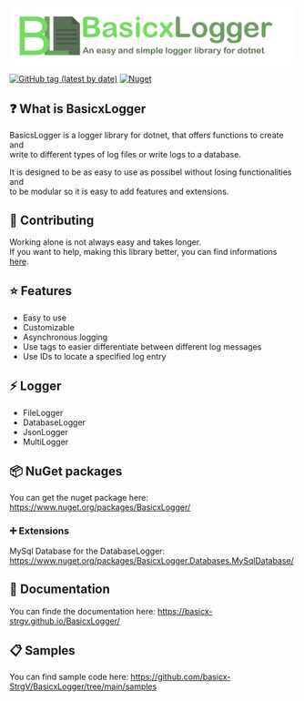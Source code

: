 
![BasicxLogger](https://raw.githubusercontent.com/basicx-StrgV/BasicxLogger/main/graphics/repositoryBanner.png)


[![GitHub tag (latest by date)](https://img.shields.io/github/v/tag/basicx-StrgV/BasicxLogger?label=Version)](https://github.com/basicx-StrgV/BasicxLogger/releases)
[![Nuget](https://img.shields.io/nuget/dt/BasicxLogger?label=NuGet%20Downloads)](https://www.nuget.org/packages/BasicxLogger/)

## ❓ What is BasicxLogger

BasicsLogger is a logger library for dotnet, that offers functions to create and  
write to different types of log files or write logs to a database. 

It is designed to be as easy to use as possibel without losing functionalities and  
to be modular so it is easy to add features and extensions. 

## 👥 Contributing

Working alone is not always easy and takes longer.  
If you want to help, making this library better, you can find informations [here](https://github.com/basicx-StrgV/BasicxLogger/blob/main/.github/CONTRIBUTING.md).

## ⭐ Features

- Easy to use
- Customizable
- Asynchronous logging
- Use tags to easier differentiate between different log messages
- Use IDs to locate a specified log entry

## ⚡ Logger

- FileLogger
- DatabaseLogger
- JsonLogger
- MultiLogger

## 📦 NuGet packages

You can get the nuget package here: https://www.nuget.org/packages/BasicxLogger/

### ➕ Extensions

MySql Database for the DatabaseLogger: https://www.nuget.org/packages/BasicxLogger.Databases.MySqlDatabase/

## 📖 Documentation

You can finde the documentation here: https://basicx-strgv.github.io/BasicxLogger/

## 📋 Samples

You can find sample code here: https://github.com/basicx-StrgV/BasicxLogger/tree/main/samples
